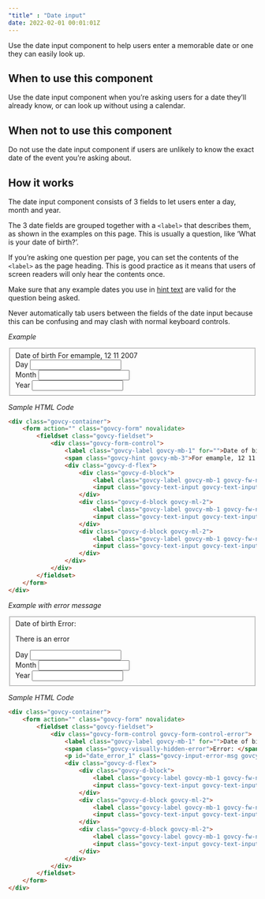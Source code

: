 ```yaml
---
"title" : "Date input"
date: 2022-02-01 00:01:01Z
---
```


Use the date input component to help users enter a memorable date or one they can easily look up.

## When to use this component
Use the date input component when you’re asking users for a date they’ll already know, or can look up without using a calendar.

## When not to use this component
Do not use the date input component if users are unlikely to know the exact date of the event you’re asking about.

## How it works
The date input component consists of 3 fields to let users enter a day, month and year.

The 3 date fields are grouped together with a `<label>` that describes them, as shown in the examples on this page. This is usually a question, like ‘What is your date of birth?’.

If you’re asking one question per page, you can set the contents of the `<label>` as the page heading. This is good practice as it means that users of screen readers will only hear the contents once.

Make sure that any example dates you use in [hint text](../../patterns/hint_text) are valid for the question being asked.

Never automatically tab users between the fields of the date input because this can be confusing and may clash with normal keyboard controls.

*Example*
<div class="govcy-container govcy-p-4  govcy-br-1 govcy-br-standard govcy-mb-4">
    <div class="govcy-container">
        <form action="" class="govcy-form" novalidate>
            <fieldset class="govcy-fieldset">
                <div class="govcy-form-control">
                    <label class="govcy-label govcy-mb-1" for="">Date of birth</label>
                    <span class="govcy-hint govcy-mb-3">For emample, 12 11 2007</span>
                    <div class="govcy-d-flex">
                        <div class="govcy-d-block">
                            <label class="govcy-label govcy-mb-1 govcy-fw-normal govcy-mb-2" for="day_1">Day</label>
                            <input class="govcy-text-input govcy-text-input-char_3 govcy-p-2" id="day_1" placeholder="" maxlength="2" type="text" maxlength="2" pattern="[0-9]*" inputmode="numeric">
                        </div>
                        <div class="govcy-d-block govcy-ml-2">
                            <label class="govcy-label govcy-mb-1 govcy-fw-normal govcy-mb-2" for="month_1">Month</label>
                            <input class="govcy-text-input govcy-text-input-char_3 govcy-p-2" id="month_1" placeholder="" maxlength="2" type="text" maxlength="2" pattern="[0-9]*" inputmode="numeric">
                        </div>
                        <div class="govcy-d-block govcy-ml-2">
                            <label class="govcy-label govcy-mb-1 govcy-fw-normal govcy-mb-2" for="year_1">Year</label>
                            <input class="govcy-text-input govcy-text-input-char_6 govcy-p-3" id="year_1" placeholder="" maxlength="4" type="text" maxlength="2" pattern="[0-9]*" inputmode="numeric">
                        </div>
                    </div>
                </div>
            </fieldset>
        </form>
    </div>
</div>  

*Sample HTML Code*

```html
<div class="govcy-container">
    <form action="" class="govcy-form" novalidate>
        <fieldset class="govcy-fieldset">
            <div class="govcy-form-control">
                <label class="govcy-label govcy-mb-1" for="">Date of birth</label>
                <span class="govcy-hint govcy-mb-3">For emample, 12 11 2007</span>
                <div class="govcy-d-flex">
                    <div class="govcy-d-block">
                        <label class="govcy-label govcy-mb-1 govcy-fw-normal govcy-mb-2" for="day_1">Day</label>
                        <input class="govcy-text-input govcy-text-input-char_3 govcy-p-2" id="day_1" placeholder="" maxlength="2" type="text" maxlength="2" pattern="[0-9]*" inputmode="numeric">
                    </div>
                    <div class="govcy-d-block govcy-ml-2">
                        <label class="govcy-label govcy-mb-1 govcy-fw-normal govcy-mb-2" for="month_1">Month</label>
                        <input class="govcy-text-input govcy-text-input-char_3 govcy-p-2" id="month_1" placeholder="" maxlength="2" type="text" maxlength="2" pattern="[0-9]*" inputmode="numeric">
                    </div>
                    <div class="govcy-d-block govcy-ml-2">
                        <label class="govcy-label govcy-mb-1 govcy-fw-normal govcy-mb-2" for="year_1">Year</label>
                        <input class="govcy-text-input govcy-text-input-char_6 govcy-p-3" id="year_1" placeholder="" maxlength="4" type="text" maxlength="2" pattern="[0-9]*" inputmode="numeric">
                    </div>
                </div>
            </div>
        </fieldset>
    </form>
</div>
```

*Example with error message*
<div class="govcy-container govcy-p-4  govcy-br-1 govcy-br-standard govcy-mb-4">
<div class="govcy-container">
    <form action="" class="govcy-form" novalidate>
        <fieldset class="govcy-fieldset">
            <div class="govcy-form-control govcy-form-control-error">
                <label class="govcy-label govcy-mb-1" for="">Date of birth</label>
                <span class="govcy-visually-hidden-error">Error: </span>
                <p id="date_error_1" class="govcy-input-error-msg govcy-mb-3">There is an error</p>
                <div class="govcy-d-flex">
                    <div class="govcy-d-block">
                        <label class="govcy-label govcy-mb-1 govcy-fw-normal govcy-mb-2" for="day_2">Day</label>
                        <input class="govcy-text-input govcy-text-input-error govcy-text-input-char_3 govcy-p-2" id="day_2" placeholder="" type="text" maxlength="2" pattern="[0-9]*" inputmode="numeric" aria-describedby="date_error_1">
                    </div>
                    <div class="govcy-d-block govcy-ml-2">
                        <label class="govcy-label govcy-mb-1 govcy-fw-normal govcy-mb-2" for="month_2">Month</label>
                        <input class="govcy-text-input govcy-text-input-error govcy-text-input-char_3 govcy-p-2"  id="month_2" placeholder="" type="text" maxlength="2" pattern="[0-9]*" inputmode="numeric" aria-describedby="date_error_1">
                    </div>
                    <div class="govcy-d-block govcy-ml-2">
                        <label class="govcy-label govcy-mb-1 govcy-fw-normal govcy-mb-2" for="year_2">Year</label>
                        <input class="govcy-text-input govcy-text-input-error govcy-text-input-char_6 govcy-p-3" id="year_2" placeholder="" type="text" maxlength="2" pattern="[0-9]*" inputmode="numeric" aria-describedby="date_error_1">
                    </div>
                </div>
            </div>
        </fieldset>
    </form>
</div>
</div>

*Sample HTML Code*

```html
<div class="govcy-container">
    <form action="" class="govcy-form" novalidate>
        <fieldset class="govcy-fieldset">
            <div class="govcy-form-control govcy-form-control-error">
                <label class="govcy-label govcy-mb-1" for="">Date of birth</label>
                <span class="govcy-visually-hidden-error">Error: </span>
                <p id="date_error_1" class="govcy-input-error-msg govcy-mb-3">There is an error</p>
                <div class="govcy-d-flex">
                    <div class="govcy-d-block">
                        <label class="govcy-label govcy-mb-1 govcy-fw-normal govcy-mb-2" for="day_2">Day</label>
                        <input class="govcy-text-input govcy-text-input-error govcy-text-input-char_3 govcy-p-2" id="day_2" placeholder="" type="text" maxlength="2" pattern="[0-9]*" inputmode="numeric" aria-describedby="date_error_1">
                    </div>
                    <div class="govcy-d-block govcy-ml-2">
                        <label class="govcy-label govcy-mb-1 govcy-fw-normal govcy-mb-2" for="month_2">Month</label>
                        <input class="govcy-text-input govcy-text-input-error govcy-text-input-char_3 govcy-p-2"  id="month_2" placeholder="" type="text" maxlength="2" pattern="[0-9]*" inputmode="numeric" aria-describedby="date_error_1">
                    </div>
                    <div class="govcy-d-block govcy-ml-2">
                        <label class="govcy-label govcy-mb-1 govcy-fw-normal govcy-mb-2" for="year_2">Year</label>
                        <input class="govcy-text-input govcy-text-input-error govcy-text-input-char_6 govcy-p-3" id="year_2" placeholder="" type="text" maxlength="2" pattern="[0-9]*" inputmode="numeric" aria-describedby="date_error_1">
                    </div>
                </div>
            </div>
        </fieldset>
    </form>
</div>
```